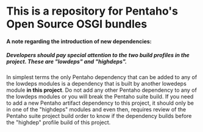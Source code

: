 # This is a repository for Pentaho's Open Source OSGI bundles

#### A note regarding the introduction of new dependencies:

##### Developers should pay special attention to the two build profiles in the project. These are "lowdeps" and "highdeps".

In simplest terms the only Pentaho dependency that can be added to any of the lowdeps modules is a dependency that is built by another lowedeps module **in this project**. Do not add any other Pentaho dependency to any of the lowdeps modules or you will break the Pentaho suite build. If you need to add a new Pentaho artifact dependency to this project, it should only be in one of the "highdeps" modules and even then, requires review of the Pentaho suite project build order to know if the dependency builds before the "highdep" profile build of this project.
